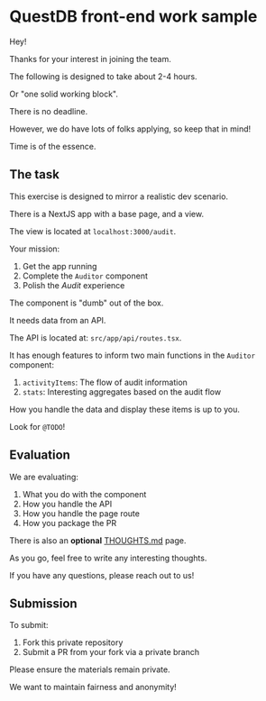 # QuestDB front-end work sample

Hey!

Thanks for your interest in joining the team.

The following is designed to take about 2-4 hours.

Or "one solid working block".

There is no deadline.

However, we do have lots of folks applying, so keep that in mind!

Time is of the essence.

## The task

This exercise is designed to mirror a realistic dev scenario.

There is a NextJS app with a base page, and a view.

The view is located at `localhost:3000/audit`.

Your mission:

1. Get the app running
2. Complete the `Auditor` component
3. Polish the _Audit_ experience

The component is "dumb" out of the box.

It needs data from an API.

The API is located at: `src/app/api/routes.tsx`.

It has enough features to inform two main functions in the `Auditor` component:

1. `activityItems`: The flow of audit information
2. `stats`: Interesting aggregates based on the audit flow

How you handle the data and display these items is up to you.

Look for `@TODO`!

## Evaluation

We are evaluating:

1. What you do with the component
2. How you handle the API
3. How you handle the page route
4. How you package the PR

There is also an **optional** [THOUGHTS.md](thoughts.md) page.

As you go, feel free to write any interesting thoughts.

If you have any questions, please reach out to us!

## Submission

To submit:

1. Fork this private repository
2. Submit a PR from your fork via a private branch

Please ensure the materials remain private.

We want to maintain fairness and anonymity!
